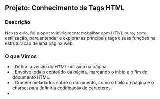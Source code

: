 ## Projeto: Conhecimento de Tags HTML

### Descrição
Nessa aula, foi proposto inicialmente trabalhar com HTML puro, sem estilização, para entender e explorar as principais tags e suas funções na estruturação de uma página web.

### O que Vimos
- **<!DOCTYPE html>**: Define a versão do HTML utilizada na página.
- **<html>**: Envolve todo o conteúdo da página, marcando o início e o fim do documento HTML.
- **<head>**: Contém metadados sobre o documento, como o título da página e o charset para definir a codificação de caracteres.
- **<title>**: Define o título da página que aparece na aba do navegador.
- **<meta charset="UTF-8">**: Define a codificação de caracteres como UTF-8.

### Estrutura do Documento
- **<body>**: Abriga todo o conteúdo visível da página.
  - **<h1>**: Utilizada para o cabeçalho principal, que destaca o título ou o tema principal do conteúdo.
  - **<p>**: Utilizada para criar parágrafos de texto.
  - **<img>**: Usada para inserir uma imagem na página, permitindo a exibição de elementos visuais.
  - **<ul> e <li>**: Utilizadas para criar listas não ordenadas, onde cada item da lista é representado pela tag `<li>`.
  - **<a>**: Usada para criar links interativos que podem direcionar o usuário para outras páginas ou recursos externos.
